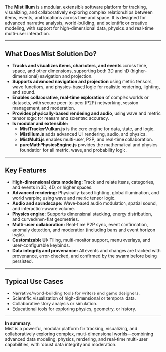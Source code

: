 The **Mist Illum** is a modular, extensible software platform for tracking, visualizing, and collaboratively exploring complex relationships between items, events, and locations across time and space. It is designed for advanced narrative analysis, world-building, and scientific or creative modeling, with support for high-dimensional data, physics, and real-time multi-user interaction.

---

## **What Does Mist Solution Do?**

- **Tracks and visualizes items, characters, and events** across time, space, and other dimensions, supporting both 3D and nD (higher-dimensional) navigation and projection.
- **Supports advanced navigation and projection** using metric tensors, wave functions, and physics-based logic for realistic rendering, lighting, and sound.
- **Enables collaborative, real-time exploration** of complex worlds or datasets, with secure peer-to-peer (P2P) networking, session management, and moderation.
- **Provides physically-based rendering and audio**, using wave and metric tensor logic for realism and scientific accuracy.
- **Is modular and extensible:**  
  - **MistTrackerVulkan.js** is the core engine for data, state, and logic.
  - **MistIllum.js** adds advanced UI, rendering, audio, and physics.
  - **MistMulti.js** enables multi-user, P2P, and real-time collaboration.
  - **pureMathPhysicsEngine.js** provides the mathematical and physics foundation for all metric, wave, and probability logic.

---

## **Key Features**

- **High-dimensional data modeling:** Track and relate items, categories, and events in 3D, 4D, or higher spaces.
- **Advanced rendering:** Physically-based lighting, global illumination, and world warping using wave and metric tensor logic.
- **Audio and soundscape:** Wave-based audio modulation, spatial sound, and interaction-aware volume.
- **Physics engine:** Supports dimensional stacking, energy distribution, and curved/non-flat geometries.
- **Multi-user collaboration:** Real-time P2P sync, event confirmation, anomaly detection, and moderation (including bans and event horizon logic).
- **Customizable UI:** Tiling, multi-monitor support, menu overlays, and user-configurable keybinds.
- **Data integrity and provenance:** All events and changes are tracked with provenance, error-checked, and confirmed by the swarm before being persisted.

---

## **Typical Use Cases**

- Narrative/world-building tools for writers and game designers.
- Scientific visualization of high-dimensional or temporal data.
- Collaborative story analysis or simulation.
- Educational tools for exploring physics, geometry, or history.

---

**In summary:**  
Mist is a powerful, modular platform for tracking, visualizing, and collaboratively exploring complex, multi-dimensional worlds—combining advanced data modeling, physics, rendering, and real-time multi-user capabilities, with robust data integrity and moderation.